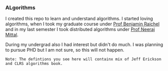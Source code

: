 ### ALgorithms

I created this repo to learn and understand algorithms.
I started loving algorithms, when I took my graduate course under 
[Prof Benjamin Raichel](https://personal.utdallas.edu/~bar150630/) and in my last semester 
I took distributed algorithms under [Prof Neeraj Mittal](https://personal.utdallas.edu/~neerajm/).

During my undergrad also I had interest but didn't do much.
I was planning to pursue PHD but I am not sure, so this will not happen.

```Note: The defintions you see here will containx mix of Jeff Erickson and CLRS algorithms book.```
